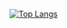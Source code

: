 [![Top Langs](https://github-readme-stats.vercel.app/api/top-langs/?username=zerowong&layout=compact)](https://github.com/anuraghazra/github-readme-stats)
